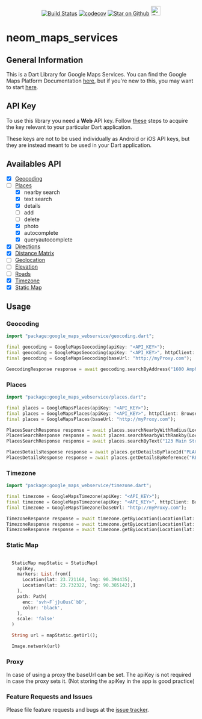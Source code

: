 <p align="center">
<a href="https://github.com/lejard-h/google_maps_webservice/actions?query=workflow%3ADart"><img src="https://github.com/lejard-h/google_maps_webservice/workflows/Dart/badge.svg?branch=master" alt="Build Status"></a>
<a href="https://codecov.io/gh/lejard-h/google_maps_webservice"><img src="https://codecov.io/gh/lejard-h/google_maps_webservice/branch/master/graph/badge.svg" alt="codecov"></a>
<a href="https://github.com/lejard-h/google_maps_webservice"><img src="https://img.shields.io/github/stars/lejard-h/google_maps_webservice.svg?style=flat&logo=github&colorB=deeppink&label=stars" alt="Star on Github"></a>
<a href="https://www.buymeacoffee.com/lejardh" target="_blank"><img src="https://cdn.buymeacoffee.com/buttons/default-orange.png" alt="Buy Me A Coffee" height="25px"></a>
</p>

# neom_maps_services

## General Information

This is a Dart Library for Google Maps Services.
You can find the Google Maps Platform Documentation [here](https://developers.google.com/maps/web-services), but if you're new to this, you may want to start [here](https://developers.google.com/maps/gmp-get-started).

## API Key

To use this library you need a **Web** API key. Follow [these](https://developers.google.com/places/web-service/get-api-key) steps to acquire the key relevant to your particular Dart application.

These keys are not to be used individually as Android or iOS API keys, but they are instead meant to be used in your Dart application.

## Availables API

- [x] [Geocoding](https://developers.google.com/maps/documentation/geocoding/start)
- [ ] [Places](https://developers.google.com/places/web-service/)
  - [x] nearby search
  - [x] text search
  - [x] details
  - [ ] add
  - [ ] delete
  - [x] photo
  - [x] autocomplete
  - [x] queryautocomplete
- [x] [Directions](https://developers.google.com/maps/documentation/directions/)
- [x] [Distance Matrix](https://developers.google.com/maps/documentation/distance-matrix/)
- [ ] [Geolocation](https://developers.google.com/maps/documentation/geolocation/intro)
- [ ] [Elevation](https://developers.google.com/maps/documentation/elevation/start)
- [ ] [Roads](https://developers.google.com/maps/documentation/roads/intro)
- [x] [Timezone](https://developers.google.com/maps/documentation/timezone/start)
- [x] [Static Map](https://developers.google.com/maps/documentation/maps-static/dev-guide)

## Usage

### Geocoding

```dart
import "package:google_maps_webservice/geocoding.dart";

final geocoding = GoogleMapsGeocoding(apiKey: "<API_KEY>");
final geocoding = GoogleMapsGeocoding(apiKey: "<API_KEY>", httpClient: BrowserClient());
final geocoding = GoogleMapsGeocoding(baseUrl: "http://myProxy.com");

GeocodingResponse response = await geocoding.searchByAddress("1600 Amphitheatre Parkway, Mountain View, CA");
```

### Places

```dart
import "package:google_maps_webservice/places.dart";

final places = GoogleMapsPlaces(apiKey: "<API_KEY>");
final places = GoogleMapsPlaces(apiKey: "<API_KEY>", httpClient: BrowserClient());
final places = GoogleMapsPlaces(baseUrl: "http://myProxy.com");

PlacesSearchResponse response = await places.searchNearbyWithRadius(Location(lat: 31.0424, lng: 42.421), 500);
PlacesSearchResponse response = await places.searchNearbyWithRankby(Location(lat: 31.0424, lng: 42.421), "distance");
PlacesSearchResponse response = await places.searchByText("123 Main Street");

PlacesDetailsResponse response = await places.getDetailsByPlaceId("PLACE_ID");
PlacesDetailsResponse response = await places.getDetailsByReference("REF");
```

### Timezone

```dart
import "package:google_maps_webservice/timezone.dart";

final timezone = GoogleMapsTimezone(apiKey: "<API_KEY>");
final timezone = GoogleMapsTimezone(apiKey: "<API_KEY>", httpClient: BrowserClient());
final timezone = GoogleMapsTimezone(baseUrl: "http://myProxy.com");

TimezoneResponse response = await timezone.getByLocation(Location(lat: 31.0424, lng: 42.421));
TimezoneResponse response = await timezone.getByLocation(Location(lat: 31.0424, lng: 42.421), timestamp: DateTime.utc(2019, 4, 24));
TimezoneResponse response = await timezone.getByLocation(Location(lat: 31.0424, lng: 42.421), timestamp: DateTime.utc(2019, 4, 24), language: 'es');
```

### Static Map

```dart

  StaticMap mapStatic = StaticMap(
    apiKey,
    markers: List.from([
      Location(lat: 23.721160, lng: 90.394435),
      Location(lat: 23.732322, lng: 90.385142),]
    ),
    path: Path(
      enc: 'svh~F`j}uOusC`bD',
      color: 'black',
    ),
    scale: 'false'
  )

  String url = mapStatic.getUrl();

  Image.network(url)


```

### Proxy

In case of using a proxy the baseUrl can be set.
The apiKey is not required in case the proxy sets it. (Not storing the apiKey in the app is good practice)

### Feature Requests and Issues

Please file feature requests and bugs at the [issue tracker][tracker].

[tracker]: https://github.com/lejard-h/google_maps_webservice/issues/new
